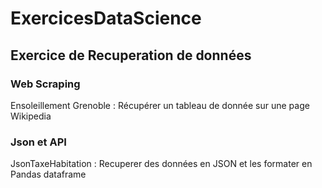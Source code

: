 # ExercicesDataScience

## Exercice de Recuperation de données

### Web Scraping
Ensoleillement Grenoble : Récupérer un tableau de donnée sur une page Wikipedia

### Json et API
JsonTaxeHabitation : Recuperer des données en JSON et les formater en Pandas dataframe
